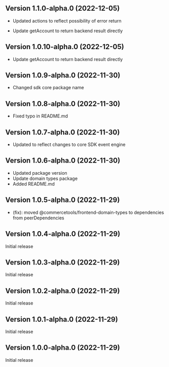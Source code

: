 
## Version 1.1.0-alpha.0 (2022-12-05)




* Updated actions to reflect possibility of error return


* Update getAccount to return backend result directly

## Version 1.0.10-alpha.0 (2022-12-05)




* Update getAccount to return backend result directly

## Version 1.0.9-alpha.0 (2022-11-30)





* Changed sdk core package name

## Version 1.0.8-alpha.0 (2022-11-30)




* Fixed typo in README.md

## Version 1.0.7-alpha.0 (2022-11-30)





* Updated to reflect changes to core SDK event engine

## Version 1.0.6-alpha.0 (2022-11-30)



* Updated package version
* Update domain types package
* Added README.md

## Version 1.0.5-alpha.0 (2022-11-29)




* (fix): moved @commercetools/frontend-domain-types to dependencies from peerDependencies

## Version 1.0.4-alpha.0 (2022-11-29)

Initial release

## Version 1.0.3-alpha.0 (2022-11-29)

Initial release

## Version 1.0.2-alpha.0 (2022-11-29)

Initial release

## Version 1.0.1-alpha.0 (2022-11-29)

Initial release

## Version 1.0.0-alpha.0 (2022-11-29)

Initial release
